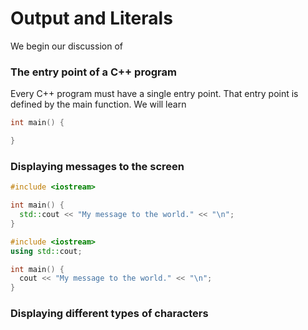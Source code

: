 # Output and Literals
We begin our discussion of 

### The entry point of a C++ program
Every C++ program must have a single entry point. That entry point is defined by the main function.
We will learn 
```c++
int main() {

}
```

### Displaying messages to the screen
```c++
#include <iostream>

int main() {
  std::cout << "My message to the world." << "\n";
}
```


```c++
#include <iostream>
using std::cout;

int main() {
  cout << "My message to the world." << "\n";
}
```


### Displaying different types of characters
